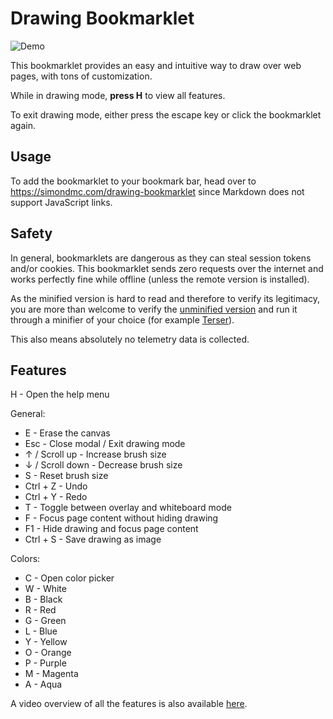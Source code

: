 # Drawing Bookmarklet

![Demo](https://github.com/SimonDMC/drawing-bookmarklet/assets/46278840/eab68ff2-b2c2-4348-a53c-1dd75f7f3d25)

This bookmarklet provides an easy and intuitive way to draw over web pages, with tons of customization.

While in drawing mode, **press H** to view all features.

To exit drawing mode, either press the escape key or click the bookmarklet again.

## Usage

To add the bookmarklet to your bookmark bar, head over to https://simondmc.com/drawing-bookmarklet since Markdown does not support JavaScript links.

## Safety

In general, bookmarklets are dangerous as they can steal session tokens and/or cookies. This bookmarklet sends zero requests over the internet and works perfectly fine while offline (unless the remote version is installed).

As the minified version is hard to read and therefore to verify its legitimacy, you are more than welcome to verify the [unminified version](https://github.com/SimonDMC/drawing-bookmarklet/blob/main/drawing.js) and run it through a minifier of your choice (for example [Terser](https://try.terser.org/)).

This also means absolutely no telemetry data is collected.

## Features

H - Open the help menu

General:

-   E - Erase the canvas
-   Esc - Close modal / Exit drawing mode
-   ↑ / Scroll up - Increase brush size
-   ↓ / Scroll down - Decrease brush size
-   S - Reset brush size
-   Ctrl + Z - Undo
-   Ctrl + Y - Redo
-   T - Toggle between overlay and whiteboard mode
-   F - Focus page content without hiding drawing
-   F1 - Hide drawing and focus page content
-   Ctrl + S - Save drawing as image

Colors:

-   C - Open color picker
-   W - White
-   B - Black
-   R - Red
-   G - Green
-   L - Blue
-   Y - Yellow
-   O - Orange
-   P - Purple
-   M - Magenta
-   A - Aqua

A video overview of all the features is also available [here](https://youtu.be/p6k4BcRgB7k).
